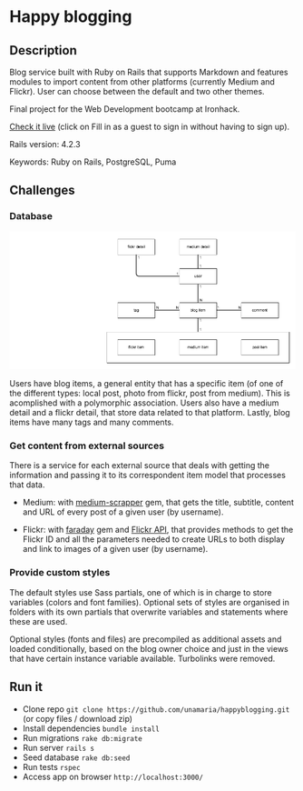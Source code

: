 # Happy blogging

## Description

Blog service built with Ruby on Rails that supports Markdown and features modules to import content from other platforms (currently Medium and Flickr). User can choose between the default and two other themes. 

Final project for the Web Development bootcamp at Ironhack.

[Check it live](http://happyblogging.herokuapp.com/) (click on Fill in as a guest to sign in without having to sign up).

Rails version: 4.2.3

Keywords: Ruby on Rails, PostgreSQL, Puma

## Challenges

### Database

![Database diagram](/app/assets/images/schema.png)

Users have blog items, a general entity that has a specific item (of one of the different types: local post, photo from flickr, post from medium). This is acomplished with a polymorphic association. Users also have a medium detail and a flickr detail, that store data related to that platform. Lastly, blog items have many tags and many comments.

### Get content from external sources

There is a service for each external source that deals with getting the information and passing it to its correspondent item model that processes that data.

* Medium: with [medium-scrapper](https://github.com/uesteibar/medium-gem) gem, that gets the title, subtitle, content and URL of every post of a given user (by username).

* Flickr: with [faraday](https://github.com/lostisland/faraday) gem and [Flickr API](https://www.flickr.com/services/api/), that provides methods to get the Flickr ID and all the parameters needed to create URLs to both display and link to images of a given user (by username).

### Provide custom styles

The default styles use Sass partials, one of which is in charge to store variables (colors and font families). Optional sets of styles are organised in folders with its own partials that overwrite variables and statements where these are used.

Optional styles (fonts and files) are precompiled as additional assets and loaded conditionally, based on the blog owner choice and just in the views that have certain instance variable available. Turbolinks were removed.

## Run it

* Clone repo `git clone https://github.com/unamaria/happyblogging.git` (or copy files / download zip)
* Install dependencies `bundle install`
* Run migrations `rake db:migrate`
* Run server `rails s`
* Seed database `rake db:seed`
* Run tests `rspec`
* Access app on browser `http://localhost:3000/`